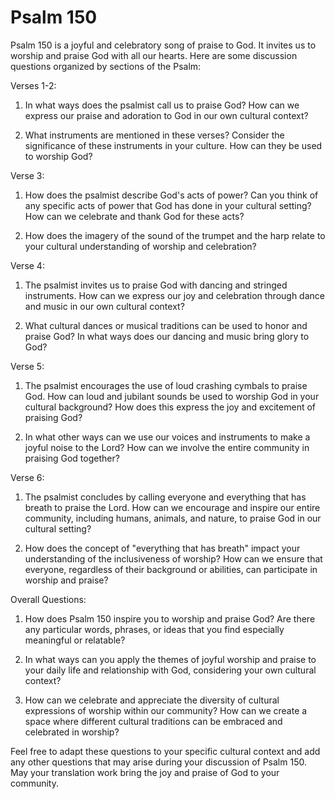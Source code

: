 # Psalm 150

Psalm 150 is a joyful and celebratory song of praise to God. It invites us to worship and praise God with all our hearts. Here are some discussion questions organized by sections of the Psalm:

Verses 1-2:

1. In what ways does the psalmist call us to praise God? How can we express our praise and adoration to God in our own cultural context?

2. What instruments are mentioned in these verses? Consider the significance of these instruments in your culture. How can they be used to worship God?

Verse 3:

1. How does the psalmist describe God's acts of power? Can you think of any specific acts of power that God has done in your cultural setting? How can we celebrate and thank God for these acts?

2. How does the imagery of the sound of the trumpet and the harp relate to your cultural understanding of worship and celebration?

Verse 4:

1. The psalmist invites us to praise God with dancing and stringed instruments. How can we express our joy and celebration through dance and music in our own cultural context?

2. What cultural dances or musical traditions can be used to honor and praise God? In what ways does our dancing and music bring glory to God?

Verse 5:

1. The psalmist encourages the use of loud crashing cymbals to praise God. How can loud and jubilant sounds be used to worship God in your cultural background? How does this express the joy and excitement of praising God?

2. In what other ways can we use our voices and instruments to make a joyful noise to the Lord? How can we involve the entire community in praising God together?

Verse 6:

1. The psalmist concludes by calling everyone and everything that has breath to praise the Lord. How can we encourage and inspire our entire community, including humans, animals, and nature, to praise God in our cultural setting?

2. How does the concept of "everything that has breath" impact your understanding of the inclusiveness of worship? How can we ensure that everyone, regardless of their background or abilities, can participate in worship and praise?

Overall Questions:

1. How does Psalm 150 inspire you to worship and praise God? Are there any particular words, phrases, or ideas that you find especially meaningful or relatable?

2. In what ways can you apply the themes of joyful worship and praise to your daily life and relationship with God, considering your own cultural context?

3. How can we celebrate and appreciate the diversity of cultural expressions of worship within our community? How can we create a space where different cultural traditions can be embraced and celebrated in worship?

Feel free to adapt these questions to your specific cultural context and add any other questions that may arise during your discussion of Psalm 150. May your translation work bring the joy and praise of God to your community.